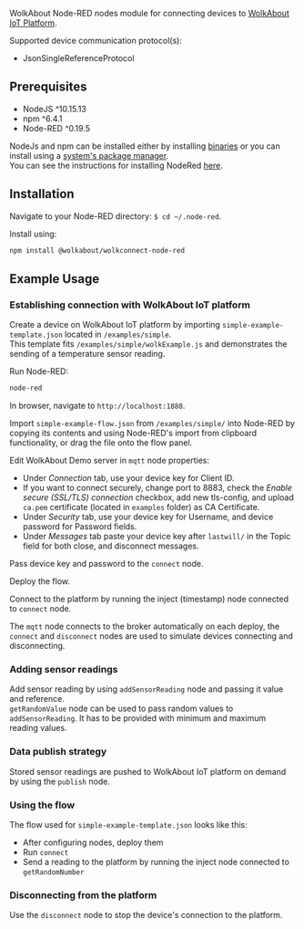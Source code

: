 WolkAbout Node-RED nodes module for connecting devices to [WolkAbout IoT Platform](https://demo.wolkabout.com/).

Supported device communication protocol(s):
* JsonSingleReferenceProtocol

## Prerequisites

* NodeJS ^10.15.13
* npm ^6.4.1
* Node-RED ^0.19.5

NodeJs and npm can be installed either by installing [binaries](https://nodejs.org/en/download/) or you can install using a [system's package manager](https://nodejs.org/en/download/package-manager/).<br>
You can see the instructions for installing NodeRed [here](https://nodered.org/docs/getting-started/installation).

## Installation

Navigate to your Node-RED directory: ```$ cd ~/.node-red```.

Install using:

```sh
npm install @wolkabout/wolkconnect-node-red
```

## Example Usage

### Establishing connection with WolkAbout IoT platform

Create a device on WolkAbout IoT platform by importing ```simple-example-template.json``` located in ```/examples/simple```.<br>
This template fits ```/examples/simple/wolkExample.js``` and demonstrates the sending of a temperature sensor reading.

Run Node-RED:

```sh
node-red
```

In browser, navigate to ```http://localhost:1880```.

Import ```simple-example-flow.json``` from ```/examples/simple/``` into Node-RED by copying its contents and using Node-RED's import from clipboard functionality, or drag the file onto the flow panel. 

Edit WolkAbout Demo server in ```mqtt``` node properties:

- Under *Connection* tab, use your device key for Client ID.
- If you want to connect securely, change port to 8883, check the *Enable secure (SSL/TLS) connection* checkbox, add new tls-config, and upload ```ca.pem``` certificate (located in ```examples``` folder) as CA Certificate.
- Under *Security* tab, use your device key for Username, and device password for Password fields.
- Under *Messages* tab paste your device key after ```lastwill/``` in the Topic field for both close, and disconnect messages.

Pass device key and password to the ```connect``` node.

Deploy the flow.

Connect to the platform by running the inject (timestamp) node connected to ```connect``` node.

The ```mqtt``` node connects to the broker automatically on each deploy, the ```connect``` and ```disconnect``` nodes are used to simulate devices connecting and disconnecting.

### Adding sensor readings

Add sensor reading by using ```addSensorReading``` node and passing it value and reference.<br>
```getRandomValue``` node can be used to pass random values to ```addSensorReading```. It has to be provided with minimum and maximum reading values.

### Data publish strategy

Stored sensor readings are pushed to WolkAbout IoT platform on demand by using the ```publish``` node.

### Using the flow

The flow used for ```simple-example-template.json``` looks like this:

* After configuring nodes, deploy them
* Run ```connect```
* Send a reading to the platform by running the inject node connected to ```getRandomNumber```

### Disconnecting from the platform

Use the ```disconnect``` node to stop the device's connection to the platform.
